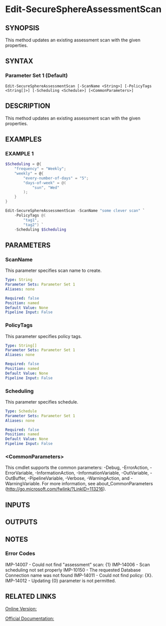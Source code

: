 ﻿# Edit-SecureSphereAssessmentScan

## SYNOPSIS
This method updates an existing assessment scan with the given properties.

## SYNTAX

### Parameter Set 1 (Default)
```
Edit-SecureSphereAssessmentScan [-ScanName <String>] [-PolicyTags <String[]>] [-Scheduling <Schedule>] [<CommonParameters>]
```

## DESCRIPTION
This method updates an existing assessment scan with the given properties.

## EXAMPLES

### EXAMPLE 1

```powershell
$Scheduling = @{
    "frequency" = "Weekly";
    "weekly" = @{
        "every-number-of-days" = "5";
        "days-of-week" = @(
            "sun", "Wed"
        );
    }
}

Edit-SecureSphereAssessmentScan -ScanName "some clever scan" `
    -PolicyTags @(
        "tag1",
        "tag2") `
    -Scheduling $Scheduling
```

## PARAMETERS

### ScanName
This parameter specifies scan name to create.

```yaml
Type: String
Parameter Sets: Parameter Set 1
Aliases: none

Required: false
Position: named
Default Value: None
Pipeline Input: False
```

### PolicyTags
This parameter specifies policy tags.

```yaml
Type: String[]
Parameter Sets: Parameter Set 1
Aliases: none

Required: false
Position: named
Default Value: None
Pipeline Input: False
```

### Scheduling
This parameter specifies schedule.

```yaml
Type: Schedule
Parameter Sets: Parameter Set 1
Aliases: none

Required: false
Position: named
Default Value: None
Pipeline Input: False
```

### \<CommonParameters\>
This cmdlet supports the common parameters: -Debug, -ErrorAction, -ErrorVariable, -InformationAction, -InformationVariable, -OutVariable, -OutBuffer, -PipelineVariable, -Verbose, -WarningAction, and -WarningVariable. For more information, see about_CommonParameters (http://go.microsoft.com/fwlink/?LinkID=113216).

## INPUTS

## OUTPUTS

## NOTES

### Error Codes
IMP-14007 - Could not find "assessment" scan: {1}
IMP-14006 - Scan scheduling not set properly
IMP-10150 - The requested Database Connection name was not found
IMP-14011 - Could not find policy: {X}.
IMP-14012 - Updating {0} parameter is not permitted.

## RELATED LINKS

[Online Version:](https://github.com/akshinmustafayev/Documentation/MD)

[Official Documentation:](https://docs.imperva.com/bundle/v13.6-api-reference-guide/page/70919.htm)



